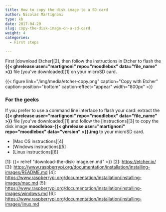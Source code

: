 ```yaml
---
title: How to copy the disk image to a SD card
author: Nicolas Martignoni
type: kb
date: 2017-04-20
slug: copy-the-disk-image-on-a-sd-card
weight: 4
categories:
  - First steps

---
```

First [download Etcher][2], then follow the instructions in Etcher to flash the __{{< ghrelease user="martignoni" repo="moodlebox" data="file_name" >}}__ file [you've downloaded][1] on your microSD card.

{{< figure link="/img/media/etcher-copy.png" caption="Copy with Etcher" caption-position="bottom" caption-effect="appear" width="800px" >}}

### For the geeks

If you prefer to use a command line interface to flash your card: extract the __{{< ghrelease user="martignoni" repo="moodlebox" data="file_name" >}}__ file [you've downloaded][1] and follow the [instructions][3] to copy the disk image __moodlebox-{{< ghrelease user="martignoni" repo="moodlebox" data="version" >}}.img__ to your microSD card.

  * [Mac OS instructions][4]
  * [Windows instructions][5]
  * [Linux instructions][6]

 [1]: {{< relref "download-the-disk-image.en.md" >}}
 [2]: https://etcher.io/
 [3]: https://www.raspberrypi.org/documentation/installation/installing-images/README.md
 [4]: https://www.raspberrypi.org/documentation/installation/installing-images/mac.md
 [5]: https://www.raspberrypi.org/documentation/installation/installing-images/windows.md
 [6]: https://www.raspberrypi.org/documentation/installation/installing-images/linux.md
